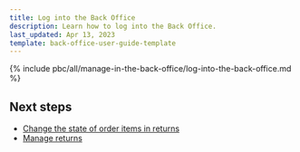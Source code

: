 ```yaml
---
title: Log into the Back Office
description: Learn how to log into the Back Office.
last_updated: Apr 13, 2023
template: back-office-user-guide-template
---
```


{% include pbc/all/manage-in-the-back-office/log-into-the-back-office.md %} <!-- To edit, see /_includes/pbc/all/manage-in-the-back-office/log-into-the-back-office.md -->

## Next steps

* [Change the state of order items in returns](/docs/pbc/all/return-management/{{page.version}}/base-shop/manage-in-the-back-office/change-the-state-of-order-items-in-returns.html)
* [Manage returns](/docs/pbc/all/return-management/{{page.version}}/base-shop/manage-in-the-back-office/manage-returns.html)
